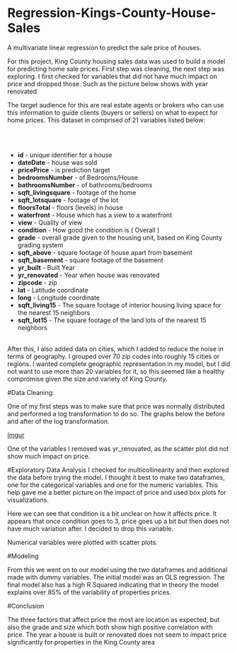 # Regression-Kings-County-House-Sales
A multivariate linear regression to predict the sale price of houses.

For this project, King County housing sales data was used to build a model for predicting home sale prices. First step was cleaning, the next step was exploring. I first checked for variables that did not have much impact on price and dropped those. Such as the picture below shows with year renovated

The target audience for this are real estate agents or brokers who can use this information to guide clients (buyers or sellers) on what to expect for home prices. 
This dataset in comprised of 21 variables listed below:

<br><br>

* **id** - unique identifier for a house
* **dateDate** - house was sold
* **pricePrice** -  is prediction target
* **bedroomsNumber** -  of Bedrooms/House
* **bathroomsNumber** -  of bathrooms/bedrooms
* **sqft_livingsquare** -  footage of the home
* **sqft_lotsquare** -  footage of the lot
* **floorsTotal** -  floors (levels) in house
* **waterfront** - House which has a view to a waterfront
* **view** - Quality of view
* **condition** - How good the condition is ( Overall )
* **grade** - overall grade given to the housing unit, based on King County grading system
* **sqft_above** - square footage of house apart from basement
* **sqft_basement** - square footage of the basement
* **yr_built** - Built Year
* **yr_renovated** - Year when house was renovated
* **zipcode** - zip
* **lat** - Latitude coordinate
* **long** - Longitude coordinate
* **sqft_living15** - The square footage of interior housing living space for the nearest 15 neighbors
* **sqft_lot15** - The square footage of the land lots of the nearest 15 neighbors
<br><br>

After this, I also added data on cities, which I added to reduce the noise in terms of geography. I grouped over 70 zip codes into roughly 15 cities or regions. I wanted complete geographic representation in my model, but I did not want to use more than 20 variables for it, so this seemed like a healthy compromise given the size and variety of King County.
 
#Data Cleaning:

One of my first steps was to make sure that price was normally distributed and performed a log transformation to do so.  The graphs below the before and after of the log transformation.

[Imgur](https://i.imgur.com/7vK3HIU.png?1)

One of the variables I removed was yr_renovated, as the scatter plot did not show much impact on price. 
                                                          
#Exploratory Data Analysis
I checked for multicollinearity and then explored the data before trying the model. I thought it best to make two dataframes, one for the categorical variables and one for the numeric variables. This help gave me a better picture on the impact of price and used box plots for visualizations. 

                    

Here we can see that condition is a bit unclear on how it affects price. It appears that once condition goes to 3, price goes up a bit but then does not have much variation after.  I decided to drop this variable. 




Numerical variables were plotted with scatter plots. 
    
						                                   
                     
#Modeling

From this we went on to our model using the two dataframes and additional made with dummy variables. The initial model was an OLS regression. The final model also has a high R Squared indicating that in theory the model explains over 85% of the variability of properties prices.
				

#Conclusion

The three factors that affect price the most are location as expected, but also the grade and size which both show high positive correlation with price. The year a house is built or renovated does not seem to impact price significantly for properties in the King County area

 
